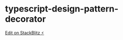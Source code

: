 # typescript-design-pattern-decorator

[Edit on StackBlitz ⚡️](https://stackblitz.com/edit/typescript-design-pattern-decorator-r6kptw)
